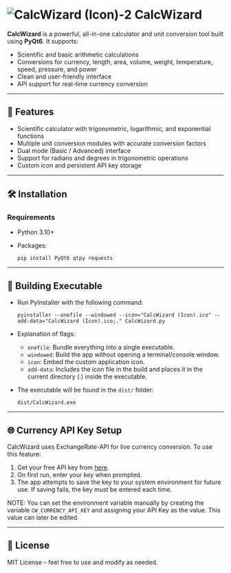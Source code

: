 # ![CalcWizard (Icon)-2](https://github.com/user-attachments/assets/78b0159e-2f0e-47c9-8630-ed299d66be9c) CalcWizard

**CalcWizard** is a powerful, all-in-one calculator and unit conversion tool built using **PyQt6**. It supports:

- Scientific and basic arithmetic calculations
- Conversions for currency, length, area, volume, weight, temperature, speed, pressure, and power
- Clean and user-friendly interface
- API support for real-time currency conversion

---

## 🚀 Features

- Scientific calculator with trigonometric, logarithmic, and exponential functions
- Multiple unit conversion modules with accurate conversion factors
- Dual mode (Basic / Advanced) interface
- Support for radians and degrees in trigonometric operations
- Custom icon and persistent API key storage

---

## 🛠️ Installation

### Requirements

- Python 3.10+
- Packages:

  ```
  pip install PyQt6 qtpy requests
  ```

---

## 🔧 Building Executable

- Run PyInstaller with the following command:

  ```
  pyinstaller --onefile --windowed --icon="CalcWizard (Icon).ico" --add-data="CalcWizard (Icon).ico;." CalcWizard.py
  ```

- Explanation of flags:
  - `onefile`: Bundle everything into a single executable.
  - `windowed`: Build the app without opening a terminal/console window.
  - `icon`: Embed the custom application icon.
  - `add-data`: Includes the icon file in the build and places it in the current directory (.) inside the executable.

- The executable will be found in the `dist/` folder:

  ```
  dist/CalcWizard.exe
  ```

---

## 🌐 Currency API Key Setup
CalcWizard uses ExchangeRate-API for live currency conversion. To use this feature:

1. Get your free API key from [here](https://www.exchangerate-api.com).
2. On first run, enter your key when prompted.
3. The app attempts to save the key to your system environment for future use.
If saving fails, the key must be entered each time.

NOTE: You can set the environment variable manually by creating the variable `CW_CURRENCY_API_KEY` and assigning your API Key as the value. This value can later be edited.

---

## 📄 License
MIT License – feel free to use and modify as needed.
